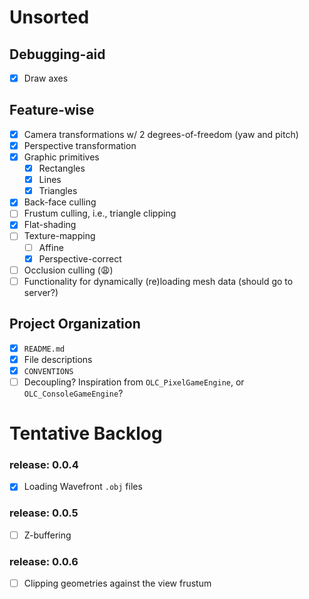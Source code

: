# Unsorted

## Debugging-aid

- [x] Draw axes

## Feature-wise

- [x] Camera transformations w/ 2 degrees-of-freedom (yaw and pitch)
- [x] Perspective transformation
- [x] Graphic primitives
    - [x] Rectangles
    - [x] Lines
    - [x] Triangles
- [x] Back-face culling
- [ ] Frustum culling, i.e., triangle clipping
- [x] Flat-shading
- [ ] Texture-mapping
    - [ ] Affine
    - [x] Perspective-correct
- [ ] Occlusion culling (😩)
- [ ] Functionality for dynamically (re)loading mesh data (should go to server?)

## Project Organization

- [x] `README.md`
- [x] File descriptions
- [x] `CONVENTIONS`
- [ ] Decoupling? Inspiration from `OLC_PixelGameEngine`, or `OLC_ConsoleGameEngine`?

# Tentative Backlog

### release: 0.0.4
- [x] Loading Wavefront `.obj` files

### release: 0.0.5
- [ ] Z-buffering

### release: 0.0.6
- [ ] Clipping geometries against the view frustum

